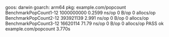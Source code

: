 goos: darwin
goarch: arm64
pkg: example.com/popcount
BenchmarkPopCount1-12           1000000000               0.2599 ns/op          0 B/op          0 allocs/op
BenchmarkPopCount2-12           393921139                2.991 ns/op           0 B/op          0 allocs/op
BenchmarkPopCount3-12           16620114                71.79 ns/op            0 B/op          0 allocs/op
PASS
ok      example.com/popcount    3.770s
